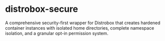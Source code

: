 # distrobox-secure
A comprehensive security-first wrapper for Distrobox that creates hardened container instances with isolated home directories, complete namespace isolation, and a granular opt-in permission system.
